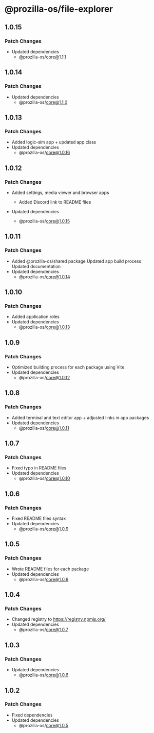 # @prozilla-os/file-explorer

## 1.0.15

### Patch Changes

- Updated dependencies
  - @prozilla-os/core@1.1.1

## 1.0.14

### Patch Changes

- Updated dependencies
  - @prozilla-os/core@1.1.0

## 1.0.13

### Patch Changes

- Added logic-sim app + updated app class
- Updated dependencies
  - @prozilla-os/core@1.0.16

## 1.0.12

### Patch Changes

- Added settings, media viewer and browser apps

  - Added Discord link to README files

- Updated dependencies
  - @prozilla-os/core@1.0.15

## 1.0.11

### Patch Changes

- Added @prozilla-os/shared package
  Updated app build process
  Updated documentation
- Updated dependencies
  - @prozilla-os/core@1.0.14

## 1.0.10

### Patch Changes

- Added application roles
- Updated dependencies
  - @prozilla-os/core@1.0.13

## 1.0.9

### Patch Changes

- Optimized building process for each package using Vite
- Updated dependencies
  - @prozilla-os/core@1.0.12

## 1.0.8

### Patch Changes

- Added terminal and text editor app + adjusted links in app packages
- Updated dependencies
  - @prozilla-os/core@1.0.11

## 1.0.7

### Patch Changes

- Fixed typo in README files
- Updated dependencies
  - @prozilla-os/core@1.0.10

## 1.0.6

### Patch Changes

- Fixed README files syntax
- Updated dependencies
  - @prozilla-os/core@1.0.9

## 1.0.5

### Patch Changes

- Wrote README files for each package
- Updated dependencies
  - @prozilla-os/core@1.0.8

## 1.0.4

### Patch Changes

- Changed registry to https://registry.npmjs.org/
- Updated dependencies
  - @prozilla-os/core@1.0.7

## 1.0.3

### Patch Changes

- Updated dependencies
  - @prozilla-os/core@1.0.6

## 1.0.2

### Patch Changes

- Fixed dependencies
- Updated dependencies
  - @prozilla-os/core@1.0.5

